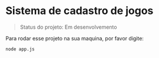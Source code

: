 # Sistema de cadastro de jogos

> Status do projeto: Em desenvolvemento

Para rodar esse projeto na sua maquina, por favor digite:

```
node app.js
```
